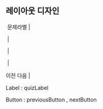 ## 레이아웃 디자인

​             문제라벨                 |

​                                           |                                             

​                                           |

​                                           |

이전                       다음       |



Label : quizLabel

Button : previousButton , nextButton

